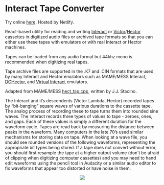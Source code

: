# Interact Tape Converter

Try online [here](https://interact-tape-converter.netlify.app/).  Hosted by Netlify.

React-based utility for reading and writing [Interact](https://www.old-computers.com/museum/computer.asp?c=1004&st=1) or
[Victor](https://www.old-computers.com/museum/computer.asp?c=151)/[Hector](https://www.old-computers.com/museum/computer.asp?c=427)
cassettes in digitized audio files or archived tape formats so that you can either use these tapes with emulators or with real Interact or Hector machines.

Tapes can be loaded from any audio format but 44khz mono is recommended when digitizing real tapes.

Tape archive files are supported in the .K7 and .CIN formats that are used by many Interact and Hector emulators
such as MAME/MESS Interact, [DCHector](http://dchector.free.fr/index.html), and [Virtual Interact](http://www.geocities.ws/emucompboy/) emulators.

Adapted from MAME/MESS [hect_tap.cpp](https://github.com/mamedev/mame/blob/master/src/lib/formats/hect_tap.cpp), written by J.J. Stacino.

The Interact and it’s descendents (Victor Lambda, Hector) recorded tapes by “bit-banging” square waves of various durations to the cassette tape. 
The analog process of recording these to tape turns them into rounded sine waves. The Interact records three types of values to tape - zeroes, ones, and gaps. 
Each of these values is simply a different duration for the waveform cycle. Tapes are read back by measuring the distance between peaks in the waveform. 
Many computers in the late 70’s used similar mechanisms for storing data on tape. When looking at a wave file, you should see rounded versions of the 
following waveforms, representing the appropriate bit types being stored. If a tape does not convert without error, you should first resample the 
tape at a higher output volume (don't be afraid of clipping when digitizing computer cassettes) and you may need to hand edit waveforms using the 
pencil tool in Audacity or a similar audio editor to fix waveforms that appear too distorted or have noise in them.

<p align="center"><img src="https://user-images.githubusercontent.com/105246/130365204-2e06a02b-133a-42a5-96ff-a2a092bf09cc.png"/></p>
